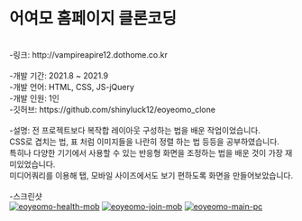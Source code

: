 # 어여모 홈페이지 클론코딩
<br>
-링크: http://vampireapire12.dothome.co.kr
<br>
<br>
-개발 기간: 2021.8 ~ 2021.9
<br>
-개발 언어: HTML, CSS, JS-jQuery
<br>
-개발 인원: 1인
<br>
-깃허브: https://github.com/shinyluck12/eoyeomo_clone
<br>
<br>
-설명: 전 프로젝트보다 복작합 레이아웃 구성하는 법을 배운 작업이었습니다.
<br>
CSS로 겹치는 법, 표 처럼 이미지들을 나란히 정렬 하는 법 등등을 공부하였습니다.
<br>
특히나 다양한 기기에서 사용할 수 있는 반응형 화면을 조정하는 법을 배운 것이 가장 재미있었습니다.
<br>
미디어쿼리를 이용해 탭, 모바일 사이즈에서도 보기 편하도록 화면을 만들어보았습니다.
<br>
<br>
-스크린샷
<br>
<a href="https://ibb.co/PztMYJN"><img src="https://i.ibb.co/Z1NSJvV/eoyeomo-health-mob.png" alt="eoyeomo-health-mob" border="0"></a>
<a href="https://ibb.co/f8hwzh2"><img src="https://i.ibb.co/pWtFBtx/eoyeomo-join-mob.png" alt="eoyeomo-join-mob" border="0"></a>
<a href="https://ibb.co/NS9RF5m"><img src="https://i.ibb.co/4d8kFzY/eoyeomo-main-pc.png" alt="eoyeomo-main-pc" border="0"></a>
